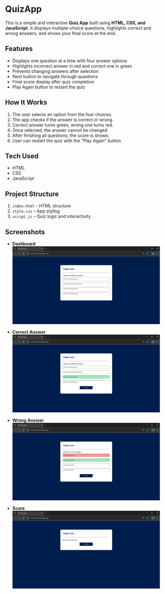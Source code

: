 # QuizApp

This is a simple and interactive **Quiz App** built using **HTML, CSS, and JavaScript**. It displays multiple-choice questions, highlights correct and wrong answers, and shows your final score at the end.

## Features

- Displays one question at a time with four answer options
- Highlights incorrect answer in red and correct one in green
- Prevents changing answers after selection
- Next button to navigate through questions
- Final score display after quiz completion
- Play Again button to restart the quiz

## How It Works

1. The user selects an option from the four choices.
2. The app checks if the answer is correct or wrong.
3. Correct answer turns green, wrong one turns red.
4. Once selected, the answer cannot be changed.
5. After finishing all questions, the score is shown.
6. User can restart the quiz with the "Play Again" button.

## Tech Used

- HTML  
- CSS 
- JavaScript

## Project Structure

1. `index.html` – HTML structure  
2. `style.css` – App styling  
3. `script.js` – Quiz logic and interactivity

## Screenshots

- **Dashboard**
![image alt](screenshots/1-Dashboard.png)
   
- **Correct Answer**
![image alt](screenshots/2-Correctanswer.png)
   
- **Wrong Answer**
![image alt](screenshots/3-Wronganswer.png)

- **Score**
![image alt](screenshots/4-Score.png)

